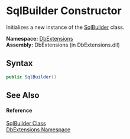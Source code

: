 SqlBuilder Constructor
======================
Initializes a new instance of the [SqlBuilder][1] class.

**Namespace:** [DbExtensions][2]  
**Assembly:** DbExtensions (in DbExtensions.dll)

Syntax
------

```csharp
public SqlBuilder()
```


See Also
--------

#### Reference
[SqlBuilder Class][1]  
[DbExtensions Namespace][2]  

[1]: README.md
[2]: ../README.md